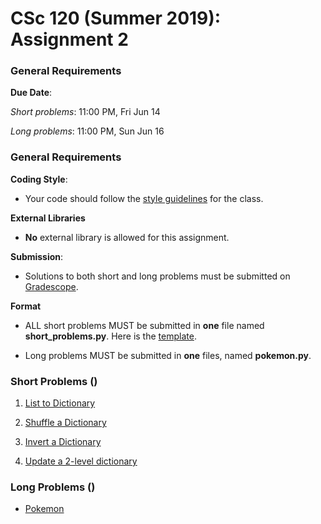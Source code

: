 # CSc 120 (Summer 2019): Assignment 2

### General Requirements

**Due Date**:

*Short problems*: 11:00 PM, Fri Jun 14

*Long problems*: 11:00 PM, Sun Jun 16

### General Requirements
**Coding Style**:

* Your code should follow the [style guidelines](../coding-style.md) for the class.

**External Libraries**

* **No** external library is allowed for this assignment.

**Submission**:

* Solutions to both short and long problems must be submitted on [Gradescope](https://www.gradescope.com).

**Format**

* ALL short problems MUST be submitted in **one** file named **short_problems.py**. Here is the [template](templates/short_problems.py).

* Long problems MUST be submitted in **one** files, named **pokemon.py**.

### Short Problems ()

1. [List to Dictionary](short-problems/list2dict.md)

2. [Shuffle a Dictionary](short-problems/shuffle_dict.md)

3. [Invert a Dictionary](short-problems/invert_dict.md)

4. [Update a 2-level dictionary](short-problems/update_dict2.md)

### Long Problems ()
* [Pokemon](long-problems/pokemon.md)
